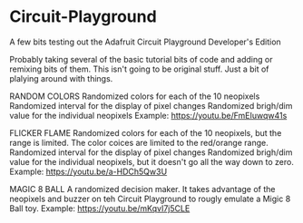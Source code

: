 # Circuit-Playground
A few bits testing out the Adafruit Circuit Playground Developer's Edition

Probably taking several of the basic tutorial bits of code and adding or remixing bits of them. This isn't going to be original stuff. Just a bit of plalying around with things.

RANDOM COLORS
Randomized colors for each of the 10 neopixels
Randomized interval for the display of pixel changes
Randomized brigh/dim value for the individual neopixels
Example: https://youtu.be/FmEIuwqw41s


FLICKER FLAME
Randomized colors for each of the 10 neopixels, but the range is limited. The color coices are limited to the red/orange range.
Randomized interval for the display of pixel changes
Randomized brigh/dim value for the individual neopixels, but it doesn't go all the way down to zero.
Example: https://youtu.be/a-HDCh5Qw3U


MAGIC 8 BALL
A randomized decision maker. It takes advantage of the neopixels and buzzer on teh Circuit Playground to rougly emulate a Migic 8 Ball toy. 
Example: https://youtu.be/mKqvI7j5CLE
